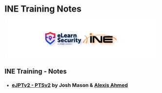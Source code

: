 # INE Training Notes

![elearnsecurity.com - © eLearnSecurity | ine.com - © INE](.gitbook/assets/elearninginecovermid.png)

## INE Training - Notes

- ### [eJPTv2 - PTSv2](ejpt/README.md) by Josh Mason & [Alexis Ahmed](https://alexisahmed.com/)
